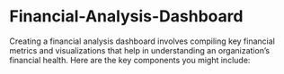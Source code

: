 # Financial-Analysis-Dashboard
Creating a financial analysis dashboard involves compiling key financial metrics and visualizations that help in understanding an organization’s financial health. Here are the key components you might include: 
